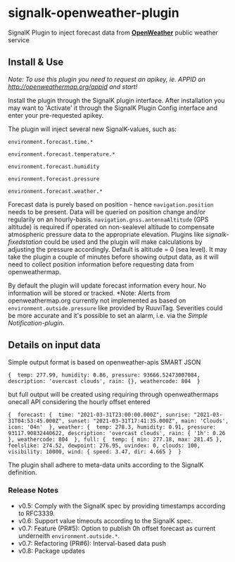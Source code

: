 # signalk-openweather-plugin
SignalK Plugin to inject forecast data from __[OpenWeather](https://openweathermap.org/)__ public weather service

## Install & Use
*Note: To use this plugin you need to request an apikey, ie. APPID on http://openweathermap.org/appid and start!*

Install the plugin through the SignalK plugin interface. After installation you may want to 'Activate' it through the SignalK Plugin Config interface and enter your pre-requested apikey.

The plugin will inject several new SignalK-values, such as:

`environment.forecast.time.*`

`environment.forecast.temperature.*`

`environment.forecast.humidity`

`environment.forecast.pressure`

`environment.forecast.weather.*`

Forecast data is purely based on position - hence `navigation.position` needs to be present. Data will be queried on position change and/or regularily on an hourly-basis. `navigation.gnss.antennaAltitude` (GPS altitude) is required if operated on non-sealevel altitude to compensate atmospheric pressure data to the appropriate elevation. Plugins like *signalk-fixedstation* could be used and the plugin will make calculations by adjusting the pressure accordingly. Default is altitude = 0 (sea level). It may take the plugin a couple of minutes before showing output data, as it will need to collect position information before requesting data from openweathermap.

By default the plugin will update forecast information every hour. No information will be stored or tracked.
*Note: Alerts from openweathermap.org currently not implemented as based on `environment.outside.pressure` like provided by RuuviTag. Severities could be more accurate and it's possible to set an alarm, i.e. via the *Simple Notification-plugin*.

## Details on input data
Simple output format is based on openweather-apis SMART JSON 

`{ 
    temp: 277.99,
    humidity: 0.86,
    pressure: 93666.52473007084,
    description: 'overcast clouds',
    rain: {},
    weathercode: 804 
}` 

but full output will be created using requiring through openweathermaps onecall API considering the hourly offset entered

`{ 
  forecast:
  { 
    time: "2021-03-31T23:00:00.000Z",
    sunrise: "2021-03-31T04:53:45.000Z",
    sunset: "2021-03-31T17:41:35.000Z",
    main: 'Clouds',
    icon: '04n' 
  },
  weather:
  { 
    temp: 278.3,
    humidity: 0.91,
    pressure: 93117.90832440622,
    description: 'overcast clouds',
    rain: { '1h': 0.26 },
    weathercode: 804 
  },
  full:
  { 
    temp: { min: 277.18, max: 281.45 },
    feelslike: 274.52,
    dewpoint: 276.95,
    uvindex: 0,
    clouds: 100,
    visibility: 10000,
    wind: { speed: 3.47, dir: 4.665 } 
  }`
  
The plugin shall adhere to meta-data units according to the SignalK definition.

### Release Notes
- v0.5: Comply with the SignalK spec by providing timestamps according to RFC3339.
- v0.6: Support value timeouts according to the SignalK spec.
- v0.7: Feature (PR#5): Option to publish 0h offset forecast as current underneith `environment.outside.*`.
- v0.7: Refactoring (PR#6): Interval-based data push
- v0.8: Package updates